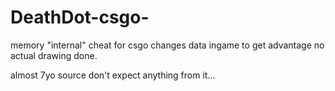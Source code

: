 # DeathDot-csgo-
memory "internal" cheat for csgo
changes data ingame to get advantage no actual drawing done.
  
  
almost 7yo source don't expect anything from it...
